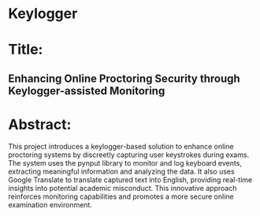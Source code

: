 # Keylogger


# Title:
## Enhancing Online Proctoring Security through Keylogger-assisted Monitoring

# Abstract:

This project introduces a keylogger-based solution to enhance online proctoring systems by discreetly capturing user keystrokes during exams. The system uses the pynput library to monitor and log keyboard events, extracting meaningful information and analyzing the data. It also uses Google Translate to translate captured text into English, providing real-time insights into potential academic misconduct. This innovative approach reinforces monitoring capabilities and promotes a more secure online examination environment.
